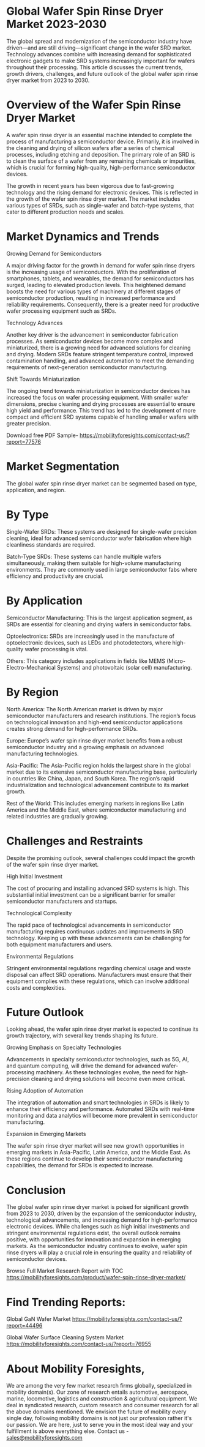 # Global Wafer Spin Rinse Dryer Market 2023-2030

The global spread and modernization of the semiconductor industry have driven—and are still driving—significant change in the wafer SRD market. Technology advances combine with increasing demand for sophisticated electronic gadgets to make SRD systems increasingly important for wafers throughout their processing. This article discusses the current trends, growth drivers, challenges, and future outlook of the global wafer spin rinse dryer market from 2023 to 2030.

# Overview of the Wafer Spin Rinse Dryer Market

A wafer spin rinse dryer is an essential machine intended to complete the process of manufacturing a semiconductor device. Primarily, it is involved in the cleaning and drying of silicon wafers after a series of chemical processes, including etching and deposition. The primary role of an SRD is to clean the surface of a wafer from any remaining chemicals or impurities, which is crucial for forming high-quality, high-performance semiconductor devices.

The growth in recent years has been vigorous due to fast-growing technology and the rising demand for electronic devices. This is reflected in the growth of the wafer spin rinse dryer market. The market includes various types of SRDs, such as single-wafer and batch-type systems, that cater to different production needs and scales.

# Market Dynamics and Trends

Growing Demand for Semiconductors

A major driving factor for the growth in demand for wafer spin rinse dryers is the increasing usage of semiconductors. With the proliferation of smartphones, tablets, and wearables, the demand for semiconductors has surged, leading to elevated production levels. This heightened demand boosts the need for various types of machinery at different stages of semiconductor production, resulting in increased performance and reliability requirements. Consequently, there is a greater need for productive wafer processing equipment such as SRDs.

Technology Advances

Another key driver is the advancement in semiconductor fabrication processes. As semiconductor devices become more complex and miniaturized, there is a growing need for advanced solutions for cleaning and drying. Modern SRDs feature stringent temperature control, improved contamination handling, and advanced automation to meet the demanding requirements of next-generation semiconductor manufacturing.

Shift Towards Miniaturization

The ongoing trend towards miniaturization in semiconductor devices has increased the focus on wafer processing equipment. With smaller wafer dimensions, precise cleaning and drying processes are essential to ensure high yield and performance. This trend has led to the development of more compact and efficient SRD systems capable of handling smaller wafers with greater precision.

Download free PDF Sample- https://mobilityforesights.com/contact-us/?report=77576


# Market Segmentation

The global wafer spin rinse dryer market can be segmented based on type, application, and region.

# By Type

Single-Wafer SRDs: These systems are designed for single-wafer precision cleaning, ideal for advanced semiconductor wafer fabrication where high cleanliness standards are required.

Batch-Type SRDs: These systems can handle multiple wafers simultaneously, making them suitable for high-volume manufacturing environments. They are commonly used in large semiconductor fabs where efficiency and productivity are crucial.

# By Application

Semiconductor Manufacturing: This is the largest application segment, as SRDs are essential for cleaning and drying wafers in semiconductor fabs.

Optoelectronics: SRDs are increasingly used in the manufacture of optoelectronic devices, such as LEDs and photodetectors, where high-quality wafer processing is vital.

Others: This category includes applications in fields like MEMS (Micro-Electro-Mechanical Systems) and photovoltaic (solar cell) manufacturing.

# By Region

North America: The North American market is driven by major semiconductor manufacturers and research institutions. The region’s focus on technological innovation and high-end semiconductor applications creates strong demand for high-performance SRDs.

Europe: Europe’s wafer spin rinse dryer market benefits from a robust semiconductor industry and a growing emphasis on advanced manufacturing technologies.

Asia-Pacific: The Asia-Pacific region holds the largest share in the global market due to its extensive semiconductor manufacturing base, particularly in countries like China, Japan, and South Korea. The region’s rapid industrialization and technological advancement contribute to its market growth.

Rest of the World: This includes emerging markets in regions like Latin America and the Middle East, where semiconductor manufacturing and related industries are gradually growing.

# Challenges and Restraints

Despite the promising outlook, several challenges could impact the growth of the wafer spin rinse dryer market.

High Initial Investment

The cost of procuring and installing advanced SRD systems is high. This substantial initial investment can be a significant barrier for smaller semiconductor manufacturers and startups.

Technological Complexity

The rapid pace of technological advancements in semiconductor manufacturing requires continuous updates and improvements in SRD technology. Keeping up with these advancements can be challenging for both equipment manufacturers and users.

Environmental Regulations

Stringent environmental regulations regarding chemical usage and waste disposal can affect SRD operations. Manufacturers must ensure that their equipment complies with these regulations, which can involve additional costs and complexities.

# Future Outlook

Looking ahead, the wafer spin rinse dryer market is expected to continue its growth trajectory, with several key trends shaping its future.

Growing Emphasis on Specialty Technologies

Advancements in specialty semiconductor technologies, such as 5G, AI, and quantum computing, will drive the demand for advanced wafer-processing machinery. As these technologies evolve, the need for high-precision cleaning and drying solutions will become even more critical.

Rising Adoption of Automation

The integration of automation and smart technologies in SRDs is likely to enhance their efficiency and performance. Automated SRDs with real-time monitoring and data analytics will become more prevalent in semiconductor manufacturing.

Expansion in Emerging Markets

The wafer spin rinse dryer market will see new growth opportunities in emerging markets in Asia-Pacific, Latin America, and the Middle East. As these regions continue to develop their semiconductor manufacturing capabilities, the demand for SRDs is expected to increase.

# Conclusion

The global wafer spin rinse dryer market is poised for significant growth from 2023 to 2030, driven by the expansion of the semiconductor industry, technological advancements, and increasing demand for high-performance electronic devices. While challenges such as high initial investments and stringent environmental regulations exist, the overall outlook remains positive, with opportunities for innovation and expansion in emerging markets. As the semiconductor industry continues to evolve, wafer spin rinse dryers will play a crucial role in ensuring the quality and reliability of semiconductor devices.

Browse Full Market Research Report with TOC https://mobilityforesights.com/product/wafer-spin-rinse-dryer-market/


# Find Trending Reports:

Global GaN Wafer Market https://mobilityforesights.com/contact-us/?report=44496


Global Wafer Surface Cleaning System Market https://mobilityforesights.com/contact-us/?report=76955



# About Mobility Foresights,
We are among the very few market research firms globally, specialized in mobility domain(s). Our zone of research entails automotive, aerospace, marine, locomotive, logistics and construction & agricultural equipment. We deal in syndicated research, custom research and consumer research for all the above domains mentioned.
We envision the future of mobility every single day, following mobility domains is not just our profession rather it's our passion. We are here, just to serve you in the most ideal way and your fulfillment is above everything else. Contact us -  sales@mobilityforesights.com
